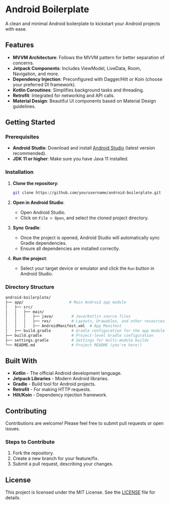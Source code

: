 # Android Boilerplate

A clean and minimal Android boilerplate to kickstart your Android projects with ease.

## Features

- **MVVM Architecture**: Follows the MVVM pattern for better separation of concerns.
- **Jetpack Components**: Includes ViewModel, LiveData, Room, Navigation, and more.
- **Dependency Injection**: Preconfigured with Dagger/Hilt or Koin (choose your preferred DI framework).
- **Kotlin Coroutines**: Simplifies background tasks and threading.
- **Retrofit**: Integrated for networking and API calls.
- **Material Design**: Beautiful UI components based on Material Design guidelines.

## Getting Started

### Prerequisites

- **Android Studio**: Download and install [Android Studio](https://developer.android.com/studio) (latest version recommended).
- **JDK 11 or higher**: Make sure you have Java 11 installed.

### Installation

1. **Clone the repository**:

   ```bash
   git clone https://github.com/yourusername/android-boilerplate.git
   ```

2. **Open in Android Studio**:
    - Open Android Studio.
    - Click on `File > Open`, and select the cloned project directory.

3. **Sync Gradle**:
    - Once the project is opened, Android Studio will automatically sync Gradle dependencies.
    - Ensure all dependencies are installed correctly.

4. **Run the project**:
    - Select your target device or emulator and click the `Run` button in Android Studio.

### Directory Structure

```bash
android-boilerplate/
├── app/                    # Main Android app module
│   ├── src/
│   │   ├── main/
│   │   │   ├── java/        # Java/Kotlin source files
│   │   │   ├── res/         # Layouts, Drawables, and other resources
│   │   │   ├── AndroidManifest.xml  # App Manifest
│   ├── build.gradle         # Gradle configuration for the app module
├── build.gradle             # Project-level Gradle configuration
├── settings.gradle          # Settings for multi-module builds
└── README.md                # Project README (you're here!)
```

## Built With

- **Kotlin** - The official Android development language.
- **Jetpack Libraries** - Modern Android libraries.
- **Gradle** - Build tool for Android projects.
- **Retrofit** - For making HTTP requests.
- **Hilt/Koin** - Dependency injection framework.

## Contributing

Contributions are welcome! Please feel free to submit pull requests or open issues.

### Steps to Contribute

1. Fork the repository.
2. Create a new branch for your feature/fix.
3. Submit a pull request, describing your changes.

## License

This project is licensed under the MIT License. See the [LICENSE](LICENSE) file for details.